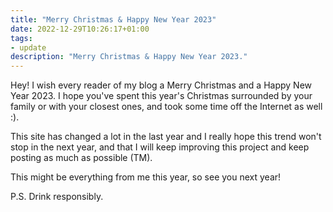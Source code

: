 ```yaml
---
title: "Merry Christmas & Happy New Year 2023"
date: 2022-12-29T10:26:17+01:00
tags:
- update
description: "Merry Christmas & Happy New Year 2023."
---
```


Hey! I wish every reader of my blog a Merry Christmas and a Happy New Year 2023. I hope you've spent this year's Christmas surrounded by your family or with your closest ones, and took some time off the Internet as well :).

This site has changed a lot in the last year and I really hope this trend won't stop in the next year, and that I will keep improving this project and keep posting as much as possible (TM).

This might be everything from me this year, so see you next year!

P.S. Drink responsibly.
